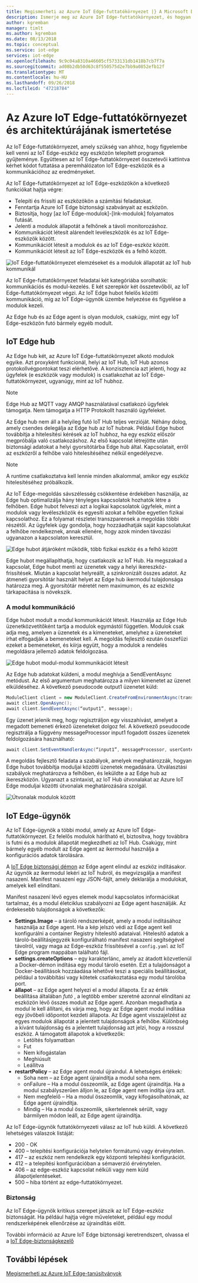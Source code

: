```yaml
---
title: Megismerheti az Azure IoT Edge-futtatókörnyezet |} A Microsoft Docs
description: Ismerje meg az Azure IoT Edge-futtatókörnyezet, és hogyan lehetővé teszi a peremhálózati eszközökre
author: kgremban
manager: timlt
ms.author: kgremban
ms.date: 08/13/2018
ms.topic: conceptual
ms.service: iot-edge
services: iot-edge
ms.openlocfilehash: 9c9c04a8310a46605cf5733131db1418b7cb7f7a
ms.sourcegitcommit: ad08b2db50d63c8f550575d2e7bb9a0852efb12f
ms.translationtype: MT
ms.contentlocale: hu-HU
ms.lasthandoff: 09/26/2018
ms.locfileid: "47218784"
---
```

# <a name="understand-the-azure-iot-edge-runtime-and-its-architecture"></a>Az Azure IoT Edge-futtatókörnyezet és architektúrájának ismertetése

Az IoT Edge-futtatókörnyezet, amely szükség van ahhoz, hogy figyelembe kell venni az IoT Edge-eszköz egy eszközön telepített programok gyűjteménye. Együttesen az IoT Edge-futtatókörnyezet összetevői kattintva kérhet kódot futtatása a peremhálózaton IoT Edge-eszközök és a kommunikációhoz az eredményeket. 

Az IoT Edge-futtatókörnyezet az IoT Edge-eszközökön a következő funkciókat hajtja végre:

* Telepíti és frissíti az eszközökön a számítási feladatokat.
* Fenntartja Azure IoT Edge biztonsági szabványait az eszközön.
* Biztosítja, hogy [az IoT Edge-modulok]-[lnk-modulok] folyamatos futását.
* Jelenti a modulok állapotát a felhőnek a távoli monitorozáshoz.
* Kommunikációt létesít alárendelt levéleszközök és az IoT Edge-eszközök között.
* Kommunikációt létesít a modulok és az IoT Edge-eszköz között.
* Kommunikációt létesít az IoT Edge-eszközök és a felhő között.

![IoT Edge-futtatókörnyezet elemzéseket és a modulok állapotát az IoT hub kommunikál][1]

Az IoT Edge-futtatókörnyezet feladatai két kategóriába sorolhatók: kommunikációs és modul-kezelés. E két szerepkör két összetevőből, az IoT Edge-futtatókörnyezet végzi. Az IoT Edge hubot felelős közötti kommunikáció, míg az IoT Edge-ügynök üzembe helyezése és figyelése a modulok kezeli. 

Az Edge hub és az Edge agent is olyan modulok, csakúgy, mint egy IoT Edge-eszközön futó bármely egyéb modult. 

## <a name="iot-edge-hub"></a>IoT Edge hub

Az Edge hub két, az Azure IoT Edge-futtatókörnyezet alkotó modulok egyike. Azt proxyként funkcionál, helyi az IoT Hub, IoT Hub azonos protokollvégpontokat teszi elérhetővé. A konzisztencia azt jelenti, hogy az ügyfelek (e eszközök vagy modulok) is csatlakozhat az IoT Edge-futtatókörnyezet, ugyanúgy, mint az IoT hubhoz. 

>[!NOTE]
>Edge Hub az MQTT vagy AMQP használatával csatlakozó ügyfelek támogatja. Nem támogatja a HTTP Protokollt használó ügyfeleket. 

Az Edge hub nem áll a helyileg futó IoT Hub teljes verzióját. Néhány dolog, amely csendes delegálja az Edge hub az IoT hubnak. Például Edge hubot továbbítja a hitelesítési kérések az IoT hubhoz, ha egy eszköz először megpróbálja való csatlakozáshoz. Az első kapcsolat létrejötte után biztonsági adatokat a helyi gyorsítótárba Edge hub által. Kapcsolatait, erről az eszközről a felhőbe való hitelesítéséhez nélkül engedélyezve. 

>[!NOTE]
>A runtime csatlakoztatva kell lennie minden alkalommal, amikor egy eszköz hitelesítéséhez próbálkozik.

Az IoT Edge-megoldás sávszélesség csökkentése érdekében használja, az Edge hub optimalizálja hány tényleges kapcsolatok hozhatók létre a felhőben. Edge hubot felveszi azt a logikai kapcsolatok ügyfelek, mint a modulok vagy levéleszközök és egyesíti azokat a felhőbe egyetlen fizikai kapcsolathoz. Ez a folyamat részletei transzparensek a megoldás többi részétől. Az ügyfelek úgy gondolja, hogy hozzáadhatják saját kapcsolatukat a felhőbe rendelkeznek, annak ellenére, hogy azok minden távozási ugyanazon a kapcsolaton keresztül. 

![Edge hubot átjáróként működik, több fizikai eszköz és a felhő között][2]

Edge hubot megállapíthatja, hogy csatlakozik az IoT Hub. Ha megszakad a kapcsolat, Edge hubot menti az üzenetek vagy a helyi ikereszköz-frissítések. Miután a kapcsolat helyreállt, a szinkronizált összes adatot. Az átmeneti gyorsítótár használt helyet az Edge hub ikermodul tulajdonsága határozza meg. A gyorsítótár méretét nem maximumon, és az eszköz tárkapacitása is növekszik. 

### <a name="module-communication"></a>A modul kommunikáció

Edge hubot modult a modul kommunikációt létesít. Használja az Edge Hub üzenetközvetítőként tartja a modulok egymástól független. Modulok csak adja meg, amelyen a üzenetek és a kimeneteket, amelyhez a üzeneteket írhat elfogadják a bemeneteket kell. A megoldás fejlesztő ezután összefűzi ezeket a bemeneteket, és kiírja együtt, hogy a modulok a rendelés megoldásra jellemző adatok feldolgozása. 

![Edge hubot modul-modul kommunikációt létesít][3]

Az Edge hub adatokat küldeni, a modul meghívja a SendEventAsync metódust. Az első argumentum meghatározza a milyen kimenetet az üzenet elküldéséhez. A következő pseudocode output1 üzenetet küld:

   ```csharp
   ModuleClient client = new ModuleClient.CreateFromEnvironmentAsync(transportSettings); 
   await client.OpenAsync(); 
   await client.SendEventAsync(“output1”, message); 
   ```

Egy üzenet jelenik meg, hogy regisztráljon egy visszahívást, amelyet a megadott bemeneti érkező üzeneteket dolgoz fel. A következő pseudocode regisztrálja a függvény messageProcessor input1 fogadott összes üzenetek feldolgozására használható:

   ```csharp
   await client.SetEventHandlerAsync(“input1”, messageProcessor, userContext);
   ```

A megoldás fejlesztő feladata a szabályok, amelyek meghatározzák, hogyan Edge hubot továbbítja moduljai közötti üzenetek megadására. Útválasztási szabályok meghatározva a felhőben, és leküldte a az Edge hub az ikereszközön. Ugyanazt a szintaxist, az IoT Hub útvonalakat az Azure IoT Edge moduljai közötti útvonalak meghatározására szolgál. 

<!--- For more info on how to declare routes between modules, see []. --->   

![Útvonalak modulok között][4]

## <a name="iot-edge-agent"></a>IoT Edge-ügynök

Az IoT Edge-ügynök a többi modul, amely az Azure IoT Edge-futtatókörnyezet. Ez felelős modulok hárítható el, biztosítva, hogy továbbra is futni és a modulok állapotát megkezdheti az IoT Hub. Csakúgy, mint bármely egyéb modult az Edge agent az ikermodul használja a konfigurációs adatok tárolására. 

A [IoT Edge biztonsági démon](iot-edge-security-manager.md) az Edge agent elindul az eszköz indításakor. Az ügynök az ikermodul lekéri az IoT hubról, és megvizsgálja a manifest nasazení. Manifest nasazení egy JSON-fájlt, amely deklarálja a modulokat, amelyek kell elindítani. 

Manifest nasazení lévő egyes elemek modul kapcsolatos információkat tartalmaz, és a modul életciklus szabályozni az Edge agent használják. Az érdekesebb tulajdonságok a következők: 

* **Settings.Image** – a tároló rendszerképét, amely a modul indításához használja az Edge agent. Ha a kép jelszó védi az Edge agent kell konfigurálni a container Registry hitelesítő adataival. Hitelesítő adatok a tároló-beállításjegyzék konfigurálható manifest nasazení segítségével távolról, vagy maga az Edge-eszköz frissítésével a `config.yaml` az IoT Edge program mappában található fájl.
* **settings.createOptions** – egy karakterlánc, amely az átadott közvetlenül a Docker-démon indítása egy modul tároló esetén. Ezt a tulajdonságot a Docker-beállítások hozzáadása lehetővé teszi a speciális beállításokat, például a továbbítási vagy kötetek csatlakoztatása egy modul tárolóba port.  
* **állapot** – az Edge agent helyezi el a modul állapota. Ez az érték beállítása általában *futó* , a legtöbb ember szeretné azonnal elindítani az eszközön lévő összes modult az Edge agent. Azonban megadhatja a modul le kell állítani, és várja meg, hogy az Edge agent modul indítása egy jövőbeli időpontot kezdeti állapota. Az Edge agent visszajelzést az egyes modulok állapotát a jelentett tulajdonságok a felhőbe. Különbség a kívánt tulajdonság és a jelentett tulajdonság azt jelzi, hogy a rosszul eszköz. A támogatott állapotok a következők:
   * Letöltés folyamatban
   * Fut
   * Nem kifogástalan
   * Meghiúsult
   * Leállítva
* **restartPolicy** – az Edge agent modul újraindul. A lehetséges értékek:
   * Soha nem – az Edge agent újraindítja a modul soha nem.
   * onFailure – Ha a modul összeomlik, az Edge agent újraindítja. Ha a modul szabályszerűen álljon le, az Edge agent nem indítja újra azt.
   * Nem megfelelő – Ha a modul összeomlik, vagy kifogásolhatónak, az Edge agent újraindítja.
   * Mindig – Ha a modul összeomlik, sikertelennek sérült, vagy bármilyen módon leáll, az Edge agent újraindítja. 

Az IoT Edge-ügynök futtatókörnyezeti válasz az IoT hub küldi. A következő lehetséges válaszok listáját:
  * 200 - OK
  * 400 – telepítési konfigurációja helytelen formátumú vagy érvénytelen.
  * 417 – az eszköz nem rendelkezik egy központi telepítési konfigurációt.
  * 412 – a telepítési konfigurációban a sémaverzió érvénytelen.
  * 406 – az edge-eszköz kapcsolat nélküli vagy nem küld állapotjelentéseket.
  * 500 – hiba történt az edge-futtatókörnyezet.

### <a name="security"></a>Biztonság

Az IoT Edge-ügynök kritikus szerepet játszik az IoT Edge-eszköz biztonságát. Ha például hajtja végre műveleteket, például egy modul rendszerképének ellenőrzése az újraindítás előtt. 

További információ az Azure IoT Edge biztonsági keretrendszert, olvassa el a [IoT Edge-biztonságkezelő](iot-edge-security-manager.md)

## <a name="next-steps"></a>További lépések

[Megismerheti az Azure IoT Edge-tanúsítványok][lnk-certs]

<!-- Images -->
[1]: ./media/iot-edge-runtime/Pipeline.png
[2]: ./media/iot-edge-runtime/Gateway.png
[3]: ./media/iot-edge-runtime/ModuleEndpoints.png
[4]: ./media/iot-edge-runtime/ModuleEndpointsWithRoutes.png

<!-- Links -->
[lnk-certs]: iot-edge-certs.md
